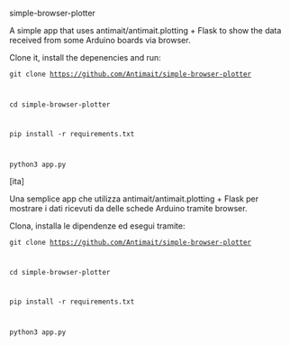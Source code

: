 simple-browser-plotter

A simple app that uses antimait/antimait.plotting + Flask to show the data received from some Arduino boards via browser.

Clone it, install the depenencies and run:

<code>git clone https://github.com/Antimait/simple-browser-plotter 

cd simple-browser-plotter

pip install -r requirements.txt

python3 app.py
</code>

[ita]

Una semplice app che utilizza antimait/antimait.plotting + Flask per mostrare i dati ricevuti da delle schede Arduino tramite browser.

Clona, installa le dipendenze ed esegui tramite:

<code>git clone https://github.com/Antimait/simple-browser-plotter 

cd simple-browser-plotter

pip install -r requirements.txt

python3 app.py
</code>
